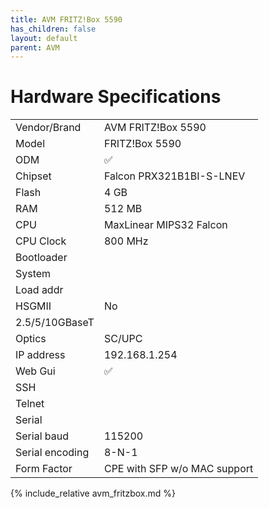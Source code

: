 ```yaml
---
title: AVM FRITZ!Box 5590
has_children: false
layout: default
parent: AVM
---
```


# Hardware Specifications

|                 |                              |
| --------------- | ---------------------------- |
| Vendor/Brand    | AVM FRITZ!Box 5590           |
| Model           | FRITZ!Box 5590               |
| ODM             | ✅                           |
| Chipset         | Falcon PRX321B1BI-S-LNEV     |
| Flash           | 4 GB                         |
| RAM             | 512 MB                       |
| CPU             | MaxLinear MIPS32 Falcon      |
| CPU Clock       | 800 MHz                      |
| Bootloader      |                              |
| System          |                              |
| Load addr       |                              |
| HSGMII          | No                           |
| 2.5/5/10GBaseT  |                              |
| Optics          | SC/UPC                       |
| IP address      | 192.168.1.254                |
| Web Gui         | ✅                           |
| SSH             |                              |
| Telnet          |                              |
| Serial          |                              |
| Serial baud     | 115200                       |
| Serial encoding | 8-N-1                        |
| Form Factor     | CPE with SFP w/o MAC support |

{% include_relative avm_fritzbox.md %}

